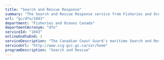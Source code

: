 ```yaml
---
title: "Search and Rescue Response"
summary: "The Search and Rescue Response service from Fisheries and Oceans Canada is available end-to-end online, according to the GC Service Inventory."
url: "gc/dfo/1043"
department: "Fisheries and Oceans Canada"
departmentAcronym: "dfo"
serviceId: "1043"
onlineEndtoEnd: 1
serviceDescription: "The Canadian Coast Guard's maritime Search and Rescue Services program leads, delivers, and maintains preparedness for the 5.3 million square kilometer maritime component of the federal search and rescue program. Through communication, coordination, and delivery of maritime search and rescue response and operational awareness, the program increases the chances for rescue for people caught in on-water distress situations. This includes initial action, tasking available vessels of opportunity, search planning, rescue planning and operations, maritime SAR incident resolution, and other assistance (such as humanitarian)."
serviceUrl: "http://www.ccg-gcc.gc.ca/sar/home"
programDescription: "Search and Rescue"
---
```

